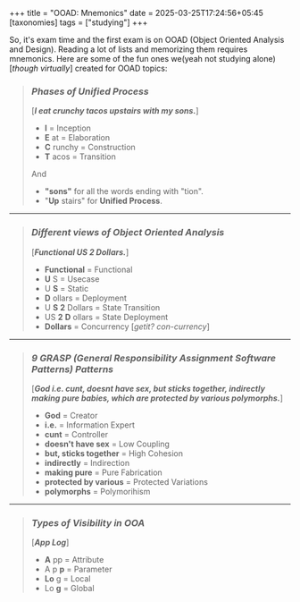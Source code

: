 +++
title = "OOAD: Mnemonics"
date = 2025-03-25T17:24:56+05:45
[taxonomies]
tags = ["studying"]
+++

So, it's exam time and the first exam is on OOAD (Object Oriented Analysis and Design).
Reading a lot of lists and memorizing them requires mnemonics. Here are some of the fun
ones we(yeah not studying alone) [_though virtually_] created for OOAD topics:

> ### _Phases of Unified Process_  
>
> [___I eat crunchy tacos upstairs with my sons.___]
>
> - __I__ = Inception
> - __E__ at = Elaboration
> - __C__ runchy = Construction
> - __T__ acos = Transition
>
> And
>
> - __"sons"__ for all the words ending with "tion".
> - "__Up__ stairs" for __Unified Process__.
>
***

> ### _Different views of Object Oriented Analysis_  
>
> [___Functional US 2 Dollars.___]
>
> - __Functional__ = Functional
> - __U__ S = Usecase
> - U __S__ = Static
> - __D__ ollars = Deployment
> - U __S__ __2__ Dollars = State Transition
> - US __2__ __D__ ollars = State Deployment
> - __Dollars__ = Concurrency [_getit? con-currency_]
>
***

> ### _9 GRASP (General Responsibility Assignment Software Patterns) Patterns_  
>
> [___God i.e. cunt, doesnt have sex, but sticks together, indirectly making pure babies, which are protected by various polymorphs.___]
>
> - __God__ = Creator
> - __i.e.__ = Information Expert
> - __cunt__ = Controller
> - __doesn't have sex__ = Low Coupling
> - __but, sticks together__ = High Cohesion
> - __indirectly__ = Indirection
> - __making pure__ = Pure Fabrication
> - __protected by various__ = Protected Variations
> - __polymorphs__ = Polymorihism
>
***

> ### _Types of Visibility in OOA_  
>
> [___App Log___]
>
> - __A__ pp = Attribute
> - A p __p__ = Parameter
> - __Lo__ g = Local
> - Lo __g__ = Global
